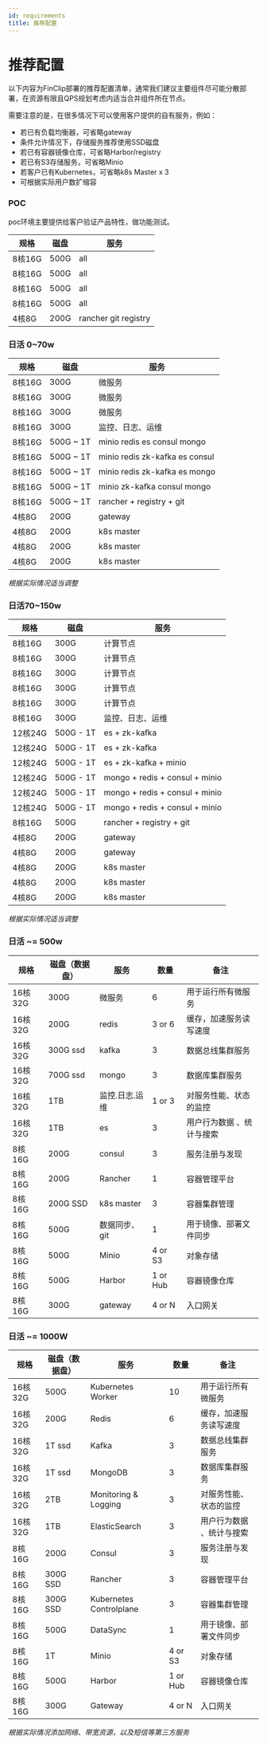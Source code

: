 ```yaml
---
id: requirements
title: 推荐配置
---
```


# 推荐配置

  以下内容为FinClip部署的推荐配置清单，通常我们建议主要组件尽可能分散部署，在资源有限且QPS规划考虑内适当合并组件所在节点。

需要注意的是，在很多情况下可以使用客户提供的自有服务，例如：

* 若已有负载均衡器，可省略gateway
* 条件允许情况下，存储服务推荐使用SSD磁盘
* 若已有容器镜像仓库，可省略Harbor/registry
* 若已有S3存储服务，可省略Minio
* 若客户已有Kubernetes，可省略k8s Master x 3
* 可根据实际用户数扩缩容

### POC

poc环境主要提供给客户验证产品特性，做功能测试。

| 规格   | 磁盘 | 服务                 |
| ------ | ---- | -------------------- |
| 8核16G | 500G | all                  |
| 8核16G | 500G | all                  |
| 8核16G | 500G | all                  |
| 8核16G | 500G | all                  |
| 4核8G  | 200G | rancher git registry |



### 日活 0~70w

| 规格   | 磁盘      | 服务                                            |
| ------ | --------- | ----------------------------------------------- |
| 8核16G | 300G      | 微服务                                          |
| 8核16G | 300G      | 微服务                                          |
| 8核16G | 300G      | 微服务                                          |
| 8核16G | 300G      | 监控、日志、运维                                |
| 8核16G | 500G ~ 1T | minio  redis                  es  consul  mongo |
| 8核16G | 500G ~ 1T | minio  redis  zk-kafka  es  consul              |
| 8核16G | 500G ~ 1T | minio  redis  zk-kafka  es                mongo |
| 8核16G | 500G ~ 1T | minio             zk-kafka        consul  mongo |
| 8核16G | 500G ~ 1T | rancher + registry + git                        |
| 4核8G  | 200G      | gateway                                         |
| 4核8G  | 200G      | k8s master                                      |
| 4核8G  | 200G      | k8s master                                      |
| 4核8G  | 200G      | k8s master                                      |

*根据实际情况适当调整*

### 日活70~150w

| 规格    | 磁盘      | 服务                           |
| ------- | --------- | ------------------------------ |
| 8核16G  | 300G      | 计算节点                       |
| 8核16G  | 300G      | 计算节点                       |
| 8核16G  | 300G      | 计算节点                       |
| 8核16G  | 300G      | 计算节点                       |
| 8核16G  | 300G      | 计算节点                       |
| 8核16G  | 300G      | 监控、日志、运维               |
| 12核24G | 500G - 1T | es + zk-kafka                  |
| 12核24G | 500G - 1T | es + zk-kafka                  |
| 12核24G | 500G - 1T | es + zk-kafka + minio          |
| 12核24G | 500G - 1T | mongo + redis + consul + minio |
| 12核24G | 500G - 1T | mongo + redis + consul + minio |
| 12核24G | 500G - 1T | mongo + redis + consul + minio |
| 8核16G  | 500G      | rancher + registry + git       |
| 4核8G   | 200G      | gateway                        |
| 4核8G   | 200G      | gateway                        |
| 4核8G   | 200G      | k8s master                     |
| 4核8G   | 200G      | k8s master                     |
| 4核8G   | 200G      | k8s master                     |

*根据实际情况适当调整*

### 日活 ~= 500w

| 规格    | 磁盘（数据盘） | 服务           | 数量     | 备注                      |
| ------- | -------------- | -------------- | -------- | ------------------------- |
| 16核32G | 300G           | 微服务         | 6        | 用于运行所有微服务        |
| 16核32G | 200G           | redis          | 3 or 6   | 缓存，加速服务读写速度    |
| 16核32G | 300G ssd       | kafka          | 3        | 数据总线集群服务          |
| 16核32G | 700G ssd       | mongo          | 3        | 数据库集群服务            |
| 16核32G | 1TB            | 监控.日志.运维 | 1 or 3   | 对服务性能、状态的监控    |
| 16核32G | 1TB            | es             | 3        | 用户行为数据 、统计与搜索 |
| 8核16G  | 200G           | consul         | 3        | 服务注册与发现            |
| 8核16G  | 200G           | Rancher        | 1        | 容器管理平台              |
| 8核16G  | 200G SSD       | k8s master     | 3        | 容器集群管理              |
| 8核16G  | 500G           | 数据同步、git  | 1        | 用于镜像、部署文件同步    |
| 8核16G  | 500G           | Minio          | 4 or S3  | 对象存储                  |
| 8核16G  | 500G           | Harbor         | 1 or Hub | 容器镜像仓库              |
| 8核16G  | 300G           | gateway        | 4 or N   | 入口网关                  |



### 日活 ~= 1000W

| 规格    | 磁盘（数据盘） | 服务                    | 数量     | 备注                      |
| ------- | -------------- | ----------------------- | -------- | ------------------------- |
| 16核32G | 500G           | Kubernetes Worker       | 10       | 用于运行所有微服务        |
| 16核32G | 200G           | Redis                   | 6        | 缓存，加速服务读写速度    |
| 16核32G | 1T ssd         | Kafka                   | 3        | 数据总线集群服务          |
| 16核32G | 1T ssd         | MongoDB                 | 3        | 数据库集群服务            |
| 16核32G | 2TB            | Monitoring & Logging    | 3        | 对服务性能、状态的监控    |
| 16核32G | 1TB            | ElasticSearch           | 3        | 用户行为数据 、统计与搜索 |
| 8核16G  | 200G           | Consul                  | 3        | 服务注册与发现            |
| 8核16G  | 300G SSD       | Rancher                 | 3        | 容器管理平台              |
| 8核16G  | 300G SSD       | Kubernetes Controlplane | 3        | 容器集群管理              |
| 8核16G  | 500G           | DataSync                | 1        | 用于镜像、部署文件同步    |
| 8核16G  | 1T             | Minio                   | 4 or S3  | 对象存储                  |
| 8核16G  | 500G           | Harbor                  | 1 or Hub | 容器镜像仓库              |
| 8核16G  | 300G           | Gateway                 | 4 or N   | 入口网关                  |

*根据实际情况添加网络、带宽资源，以及短信等第三方服务*

